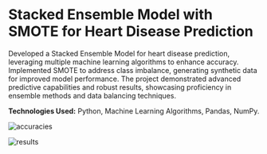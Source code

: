 # Stacked Ensemble Model with SMOTE for Heart Disease Prediction
Developed a Stacked Ensemble Model for heart disease prediction, leveraging multiple machine
learning algorithms to enhance accuracy. Implemented SMOTE to address class imbalance,
generating synthetic data for improved model performance. The project demonstrated advanced
predictive capabilities and robust results, showcasing proficiency in ensemble methods and data
balancing techniques.

**Technologies Used:** Python, Machine Learning Algorithms, Pandas, NumPy.

![accuracies](https://github.com/user-attachments/assets/32424787-718b-4f97-b34a-bc715d6283f3)

![results](https://github.com/user-attachments/assets/a8891e7f-fb12-4f61-8970-384c2cf8f2d9)
